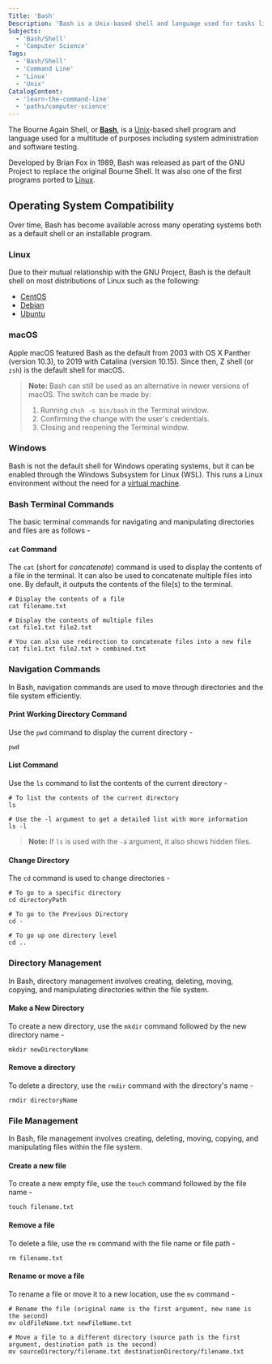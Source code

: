 ```yaml
---
Title: 'Bash'
Description: 'Bash is a Unix-based shell and language used for tasks like system administration and software testing.'
Subjects:
  - 'Bash/Shell'
  - 'Computer Science'
Tags:
  - 'Bash/Shell'
  - 'Command Line'
  - 'Linux'
  - 'Unix'
CatalogContent:
  - 'learn-the-command-line'
  - 'paths/computer-science'
---
```


The Bourne Again Shell, or **[Bash](https://www.gnu.org/software/bash/manual/bash.html)**, is a [Unix](https://www.codecademy.com/resources/docs/general/unix)-based shell program and language used for a multitude of purposes including system administration and software testing.

Developed by Brian Fox in 1989, Bash was released as part of the GNU Project to replace the original Bourne Shell. It was also one of the first programs ported to [Linux](https://www.codecademy.com/resources/docs/open-source/linux).

## Operating System Compatibility

Over time, Bash has become available across many operating systems both as a default shell or an installable program.

### Linux

Due to their mutual relationship with the GNU Project, Bash is the default shell on most distributions of Linux such as the following:

- [CentOS](https://www.centos.org/)
- [Debian](https://www.debian.org/)
- [Ubuntu](https://ubuntu.com/)

### macOS

Apple macOS featured Bash as the default from 2003 with OS X Panther (version 10.3), to 2019 with Catalina (version 10.15). Since then, Z shell (or `zsh`) is the default shell for macOS.

> **Note:** Bash can still be used as an alternative in newer versions of macOS. The switch can be made by:
>
> 1. Running `chsh -s bin/bash` in the Terminal window.
> 2. Confirming the change with the user's credentials.
> 3. Closing and reopening the Terminal window.

### Windows

Bash is not the default shell for Windows operating systems, but it can be enabled through the Windows Subsystem for Linux (WSL). This runs a Linux environment without the need for a [virtual machine](https://www.codecademy.com/resources/docs/general/virtual-machines).

### Bash Terminal Commands

The basic terminal commands for navigating and manipulating directories and files are as follows -

#### `cat` Command

The `cat` (short for _concatenate_) command is used to display the contents of a file in the terminal. It can also be used to concatenate multiple files into one. By default, it outputs the contents of the file(s) to the terminal.

```shell
# Display the contents of a file
cat filename.txt

# Display the contents of multiple files
cat file1.txt file2.txt

# You can also use redirection to concatenate files into a new file
cat file1.txt file2.txt > combined.txt
```

### Navigation Commands

In Bash, navigation commands are used to move through directories and the file system efficiently.

#### Print Working Directory Command

Use the `pwd` command to display the current directory -

```shell
pwd
```

#### List Command

Use the `ls` command to list the contents of the current directory -

```shell
# To list the contents of the current directory
ls

# Use the -l argument to get a detailed list with more information
ls -l
```

> **Note:** If `ls` is used with the `-a` argument, it also shows hidden files.

#### Change Directory

The `cd` command is used to change directories -

```shell
# To go to a specific directory
cd directoryPath

# To go to the Previous Directory
cd -

# To go up one directory level
cd ..
```

### Directory Management

In Bash, directory management involves creating, deleting, moving, copying, and manipulating directories within the file system.

#### Make a New Directory

To create a new directory, use the `mkdir` command followed by the new directory name -

```shell
mkdir newDirectoryName
```

#### Remove a directory

To delete a directory, use the `rmdir` command with the directory's name -

```shell
rmdir directoryName
```

### File Management

In Bash, file management involves creating, deleting, moving, copying, and manipulating files within the file system.

#### Create a new file

To create a new empty file, use the `touch` command followed by the file name -

```shell
touch filename.txt
```

#### Remove a file

To delete a file, use the `rm` command with the file name or file path -

```shell
rm filename.txt
```

#### Rename or move a file

To rename a file or move it to a new location, use the `mv` command -

```shell
# Rename the file (original name is the first argument, new name is the second)
mv oldFileName.txt newFileName.txt

# Move a file to a different directory (source path is the first argument, destination path is the second)
mv sourceDirectory/filename.txt destinationDirectory/filename.txt
```
